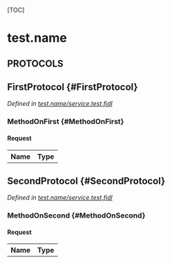 [TOC]

# test.name


## **PROTOCOLS**

## FirstProtocol {#FirstProtocol}
*Defined in [test.name/service.test.fidl](https://fuchsia.googlesource.com/fuchsia/+/master/service.test.fidl#7)*


### MethodOnFirst {#MethodOnFirst}


#### Request
<table>
    <tr><th>Name</th><th>Type</th></tr>
    </table>



## SecondProtocol {#SecondProtocol}
*Defined in [test.name/service.test.fidl](https://fuchsia.googlesource.com/fuchsia/+/master/service.test.fidl#15)*


### MethodOnSecond {#MethodOnSecond}


#### Request
<table>
    <tr><th>Name</th><th>Type</th></tr>
    </table>

















